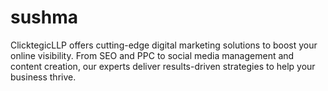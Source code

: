 # sushma
ClicktegicLLP offers cutting-edge digital marketing solutions to boost your online visibility. From SEO and PPC to social media management and content creation, our experts deliver results-driven strategies to help your business thrive.
